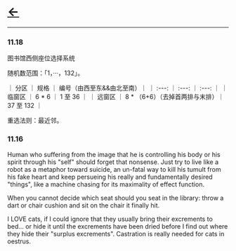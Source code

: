 # [<-](https://pkgu.github.io)


---------

### 11.18

图书馆西侧座位选择系统

随机数范围：「1，···，132」。

｜ 分区 ｜ 规格 ｜ 编号（由西至东&&由北至南）｜
｜ :---: ｜ :---: ｜ :---: ｜
｜ 临窗区 ｜ 6 * 6 ｜ 1 至 36 ｜
｜ 远窗区 ｜ 8 * （6+6）（去掉首两排与末排）｜ 37 至 132 ｜

重选法则：最近邻。


### 11.16

Human who suffering from the image that he is controlling his body or his spirit through his "self" should forget that nonsense. Just try to live like a robot as a metaphor toward suicide, an un-fatal way to kill his tumult from his fake heart and keep persueing his really and fundamentally desired "things", like a machine chasing for its maximality of effect function.

When you cannot decide which seat should you seat in the library: throw a dart or chair cushion and sit on the chair it finally hit. 

I LOVE cats, if I could ignore that they usually bring their excrements to bed... or hide it until the excrements have been dried before I find out where they hide their "surplus excrements". Castration is really needed for cats in oestrus. 
